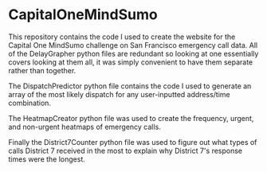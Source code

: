 # CapitalOneMindSumo
This repository contains the code I used to create the website for the Capital One MindSumo challenge on San Francisco emergency call data. All of the DelayGrapher python files are redundant so looking at one essentially covers looking at them all, it was simply convenient to have them separate rather than together.

The DispatchPredictor python file contains the code I used to generate an array of the most likely dispatch for any user-inputted address/time combination.

The HeatmapCreator python file was used to create the frequency, urgent, and non-urgent heatmaps of emergency calls.

Finally the District7Counter python file was used to figure out what types of calls District 7 received in the most to explain why District 7's response times were the longest.
